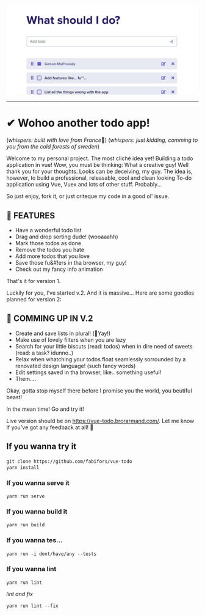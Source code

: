 ![Cool preview image](img/preview.png)

<hr>

# ✔ Wohoo another todo app! 
(*whispers: built with love from France*🌹)
(*whispers: just kidding, comming to you from the cold forests of sweden*)

Welcome to my personal project. The most cliché idea yet! Building a todo application in vue! Wow, you must be thinking: What a creative guy! Well thank you for your thoughts. Looks can be deceiving, my guy. The idea is, however, to build a professional, releasable, cool and clean looking To-do application using Vue, Vuex and lots of other stuff. Probably... 

So just enjoy, fork it, or just criteque my code in a good ol' issue.


## 🤺 FEATURES
* Have a wonderful todo list
* Drag and drop sorting dude! (wooaaahh)
* Mark those todos as done
* Remove the todos you hate
* Add more todos that you love
* Save those fu&#!ers in tha browser, my guy!
* Check out my fancy info animation

That's it for version 1. 

Luckily for you, I've started v.2. And it is massive... Here are some goodies planned for version 2:

## 🤳 COMMING UP IN V.2
* Create and save lists in plural! (🎉Yay!)
* Make use of lovely filters when you are lazy
* Search for your little biscuts (read: todos) when in dire need of sweets (read: a task? idunno..)
* Relax when whatching your todos float seamlessly sorrounded by a renovated design language! (such fancy words)
* Edit settings saved in tha browser, like.. something useful!
* Them....

Okay, gotta stop myself there before I promise you the world, you beutiful beast!

In the mean time! Go and try it! 

Live version should be on https://vue-todo.brorarmand.com/. Let me know If you've got any feedback at all! 🎂

## If you wanna try it

```
git clone https://github.com/fabifors/vue-todo
yarn install
```

### If you wanna serve it

```
yarn run serve
```

### If you wanna build it
```
yarn run build
```

### If you wanna tes...
```
yarn run -i dont/have/any --tests
```

### If you wanna lint
```
yarn run lint
```
*lint and fix*
```
yarn run lint --fix
```
